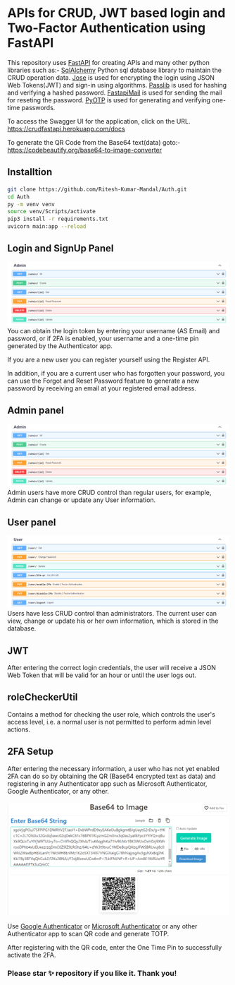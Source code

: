 # APIs for CRUD, JWT based login and Two-Factor Authentication using FastAPI

This repository uses [FastAPI](https://fastapi.tiangolo.com) for creating APIs and many other python libraries such as:-
[SqlAlchemy](https://docs.sqlalchemy.org/en/14/dialects/sqlite.html) Python sql database library to maintain the CRUD operation data.
[Jose](https://pypi.org/project/python-jose/) is used for encrypting the login using JSON Web Tokens(JWT) and sign-in using algorithms.
[Passlib](https://pypi.org/project/passlib/) is used for hashing and verifying a hashed password.
[FastapiMail](https://pypi.org/project/fastapi-mail/) is used for sending the mail for reseting the password.
[PyOTP](https://pypi.org/project/pyotp/) is used for generating and verifying one-time passwords.

To access the Swagger UI for the application, click on the URL. https://crudfastapi.herokuapp.com/docs

To generate the QR Code from the Base64 text(data) goto:- https://codebeautify.org/base64-to-image-converter

## Installtion

```sh
git clone https://github.com/Ritesh-Kumar-Mandal/Auth.git
cd Auth
py -m venv venv 
source venv/Scripts/activate 
pip3 install -r requirements.txt
uvicorn main:app --reload
```

## Login and SignUp Panel
![Auth](https://github.com/Ritesh-Kumar-Mandal/Auth/blob/fad7613cb7c6b49d586e49b63585b67e7a27ccec/ScreenShots/APIs/admin-controls.png)
You can obtain the login token by entering your username (AS Email) and password, or if 2FA is enabled, your username and a one-time pin generated by the Authenticator app.

If you are a new user you can register yourself using the Register API.

In addition, if you are a current user who has forgotten your password, you can use the Forgot and Reset Password feature to generate a new password by receiving an email at your registered email address.

## Admin panel
![Admin](https://github.com/Ritesh-Kumar-Mandal/Auth/blob/fad7613cb7c6b49d586e49b63585b67e7a27ccec/ScreenShots/APIs/admin-controls.png)
Admin users have more CRUD control than regular users, for example, Admin can change or update any User information.

## User panel
![User](https://github.com/Ritesh-Kumar-Mandal/Auth/blob/fad7613cb7c6b49d586e49b63585b67e7a27ccec/ScreenShots/APIs/user-controls.png)
Users have less CRUD control than administrators. The current user can view, change or update his or her own information, which is stored in the database.

## JWT
After entering the correct login credentials, the user will receive a JSON Web Token that will be valid for an hour or until the user logs out.

## roleCheckerUtil
Contains a method for checking the user role, which controls the user's access level, i.e. a normal user is not permitted to perform admin level actions.

## 2FA Setup
After entering the necessary information, a user who has not yet enabled 2FA can do so by obtaining the QR (Base64 encrypted text as data) and registering in any Authenticator app such as Microsoft Authenticator, Google Authenticator, or any other. 

![qrcode_scan](https://github.com/Ritesh-Kumar-Mandal/Auth/blob/fad7613cb7c6b49d586e49b63585b67e7a27ccec/ScreenShots/2FA/QR-generator.png)

Use [Google Authenticator](https://play.google.com/store/apps/details?id=com.google.android.apps.authenticator2&hl=en_IN&gl=US) or [Microsoft Authenticator](https://play.google.com/store/apps/details?id=com.azure.authenticator&hl=en_IN&gl=US) or any other Authenticator app to scan QR code and generate TOTP.

After registering with the QR code, enter the One Time Pin to successfully activate the 2FA.


### Please star ✨ repository if you like it. Thank you!
